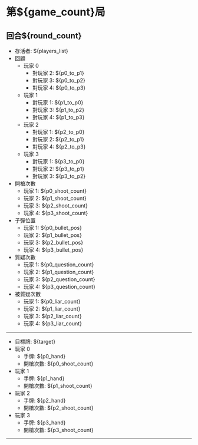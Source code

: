 # 第${game_count}局
## 回合${round_count}
- 存活者: ${players_list}
- 回顧
   - 玩家 0
     - 對玩家 2: ${p0_to_p1}
     - 對玩家 3: ${p0_to_p2}
     - 對玩家 4: ${p0_to_p3}
   - 玩家 1
     - 對玩家 1: ${p1_to_p0}
     - 對玩家 3: ${p1_to_p2}
     - 對玩家 4: ${p1_to_p3}
   - 玩家 2
     - 對玩家 1: ${p2_to_p0}
     - 對玩家 2: ${p2_to_p1}
     - 對玩家 4: ${p2_to_p3}
   - 玩家 3
     - 對玩家 1: ${p3_to_p0}
     - 對玩家 2: ${p3_to_p1}
     - 對玩家 3: ${p3_to_p2}
 - 開槍次數
   - 玩家 1: ${p0_shoot_count}
   - 玩家 2: ${p1_shoot_count}
   - 玩家 3: ${p2_shoot_count}
   - 玩家 4: ${p3_shoot_count}
 - 子彈位置
   - 玩家 1: ${p0_bullet_pos}
   - 玩家 2: ${p1_bullet_pos}
   - 玩家 3: ${p2_bullet_pos}
   - 玩家 4: ${p3_bullet_pos}
 - 質疑次數
   - 玩家 1: ${p0_question_count}
   - 玩家 2: ${p1_question_count}
   - 玩家 3: ${p2_question_count}
   - 玩家 4: ${p3_question_count}
 - 被質疑次數
   - 玩家 1: ${p0_liar_count}
   - 玩家 2: ${p1_liar_count}
   - 玩家 3: ${p2_liar_count}
   - 玩家 4: ${p3_liar_count}
---
 - 目標牌: ${target}
 - 玩家 0
   - 手牌: ${p0_hand}
   - 開槍次數: ${p0_shoot_count}
 - 玩家 1
   - 手牌: ${p1_hand}
   - 開槍次數: ${p1_shoot_count}
 - 玩家 2
   - 手牌: ${p2_hand}
   - 開槍次數: ${p2_shoot_count}
 - 玩家 3
   - 手牌: ${p3_hand}
   - 開槍次數: ${p3_shoot_count}

---